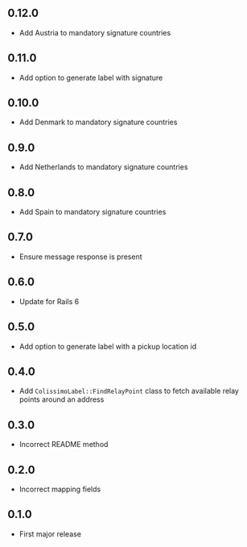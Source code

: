 ## 0.12.0

- Add Austria to mandatory signature countries

## 0.11.0

- Add option to generate label with signature

## 0.10.0

- Add Denmark to mandatory signature countries

## 0.9.0

- Add Netherlands to mandatory signature countries

## 0.8.0

- Add Spain to mandatory signature countries

## 0.7.0

- Ensure message response is present

## 0.6.0

- Update for Rails 6

## 0.5.0

- Add option to generate label with a pickup location id

## 0.4.0

- Add `ColissimoLabel::FindRelayPoint` class to fetch available relay points around an address

## 0.3.0

- Incorrect README method

## 0.2.0

- Incorrect mapping fields

## 0.1.0

- First major release
